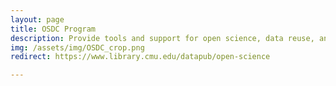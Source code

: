 ```yaml
---
layout: page
title: OSDC Program
description: Provide tools and support for open science, data reuse, and reproducibility.
img: /assets/img/OSDC_crop.png
redirect: https://www.library.cmu.edu/datapub/open-science

---
```

